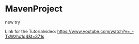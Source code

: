 # MavenProject
new try

Link for the Tutorialvideo: https://www.youtube.com/watch?v=_-TxWzhc1g4&t=371s

